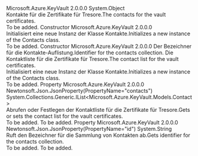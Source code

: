 <Type Name="Contacts" FullName="Microsoft.Azure.KeyVault.Models.Contacts">
  <TypeSignature Language="C#" Value="public class Contacts" />
  <TypeSignature Language="ILAsm" Value=".class public auto ansi beforefieldinit Contacts extends System.Object" />
  <TypeSignature Language="DocId" Value="T:Microsoft.Azure.KeyVault.Models.Contacts" />
  <TypeSignature Language="VB.NET" Value="Public Class Contacts" />
  <TypeSignature Language="F#" Value="type Contacts = class" />
  <AssemblyInfo>
    <AssemblyName>Microsoft.Azure.KeyVault</AssemblyName>
    <AssemblyVersion>2.0.0.0</AssemblyVersion>
  </AssemblyInfo>
  <Base>
    <BaseTypeName>System.Object</BaseTypeName>
  </Base>
  <Interfaces />
  <Docs>
    <summary>
            <span data-ttu-id="c82c3-101">Kontakte für die Zertifikate für Tresore.</span><span class="sxs-lookup"><span data-stu-id="c82c3-101">The contacts for the vault certificates.</span></span>
            </summary>
    <remarks>To be added.</remarks>
  </Docs>
  <Members>
    <Member MemberName=".ctor">
      <MemberSignature Language="C#" Value="public Contacts ();" />
      <MemberSignature Language="ILAsm" Value=".method public hidebysig specialname rtspecialname instance void .ctor() cil managed" />
      <MemberSignature Language="DocId" Value="M:Microsoft.Azure.KeyVault.Models.Contacts.#ctor" />
      <MemberSignature Language="VB.NET" Value="Public Sub New ()" />
      <MemberType>Constructor</MemberType>
      <AssemblyInfo>
        <AssemblyName>Microsoft.Azure.KeyVault</AssemblyName>
        <AssemblyVersion>2.0.0.0</AssemblyVersion>
      </AssemblyInfo>
      <Parameters />
      <Docs>
        <summary>
            <span data-ttu-id="c82c3-102">Initialisiert eine neue Instanz der Klasse Kontakte.</span><span class="sxs-lookup"><span data-stu-id="c82c3-102">Initializes a new instance of the Contacts class.</span></span>
            </summary>
        <remarks>To be added.</remarks>
      </Docs>
    </Member>
    <Member MemberName=".ctor">
      <MemberSignature Language="C#" Value="public Contacts (string id = null, System.Collections.Generic.IList&lt;Microsoft.Azure.KeyVault.Models.Contact&gt; contactList = null);" />
      <MemberSignature Language="ILAsm" Value=".method public hidebysig specialname rtspecialname instance void .ctor(string id, class System.Collections.Generic.IList`1&lt;class Microsoft.Azure.KeyVault.Models.Contact&gt; contactList) cil managed" />
      <MemberSignature Language="DocId" Value="M:Microsoft.Azure.KeyVault.Models.Contacts.#ctor(System.String,System.Collections.Generic.IList{Microsoft.Azure.KeyVault.Models.Contact})" />
      <MemberSignature Language="VB.NET" Value="Public Sub New (Optional id As String = null, Optional contactList As IList(Of Contact) = null)" />
      <MemberSignature Language="F#" Value="new Microsoft.Azure.KeyVault.Models.Contacts : string * System.Collections.Generic.IList&lt;Microsoft.Azure.KeyVault.Models.Contact&gt; -&gt; Microsoft.Azure.KeyVault.Models.Contacts" Usage="new Microsoft.Azure.KeyVault.Models.Contacts (id, contactList)" />
      <MemberType>Constructor</MemberType>
      <AssemblyInfo>
        <AssemblyName>Microsoft.Azure.KeyVault</AssemblyName>
        <AssemblyVersion>2.0.0.0</AssemblyVersion>
      </AssemblyInfo>
      <Parameters>
        <Parameter Name="id" Type="System.String" />
        <Parameter Name="contactList" Type="System.Collections.Generic.IList&lt;Microsoft.Azure.KeyVault.Models.Contact&gt;" />
      </Parameters>
      <Docs>
        <param name="id"><span data-ttu-id="c82c3-103">Der Bezeichner für die Kontakte-Auflistung.</span><span class="sxs-lookup"><span data-stu-id="c82c3-103">Identifier for the contacts collection.</span></span></param>
        <param name="contactList"><span data-ttu-id="c82c3-104">Die Kontaktliste für die Zertifikate für Tresore.</span><span class="sxs-lookup"><span data-stu-id="c82c3-104">The contact list for the vault certificates.</span></span></param>
        <summary>
            <span data-ttu-id="c82c3-105">Initialisiert eine neue Instanz der Klasse Kontakte.</span><span class="sxs-lookup"><span data-stu-id="c82c3-105">Initializes a new instance of the Contacts class.</span></span>
            </summary>
        <remarks>To be added.</remarks>
      </Docs>
    </Member>
    <Member MemberName="ContactList">
      <MemberSignature Language="C#" Value="public System.Collections.Generic.IList&lt;Microsoft.Azure.KeyVault.Models.Contact&gt; ContactList { get; set; }" />
      <MemberSignature Language="ILAsm" Value=".property instance class System.Collections.Generic.IList`1&lt;class Microsoft.Azure.KeyVault.Models.Contact&gt; ContactList" />
      <MemberSignature Language="DocId" Value="P:Microsoft.Azure.KeyVault.Models.Contacts.ContactList" />
      <MemberSignature Language="VB.NET" Value="Public Property ContactList As IList(Of Contact)" />
      <MemberSignature Language="F#" Value="member this.ContactList : System.Collections.Generic.IList&lt;Microsoft.Azure.KeyVault.Models.Contact&gt; with get, set" Usage="Microsoft.Azure.KeyVault.Models.Contacts.ContactList" />
      <MemberType>Property</MemberType>
      <AssemblyInfo>
        <AssemblyName>Microsoft.Azure.KeyVault</AssemblyName>
        <AssemblyVersion>2.0.0.0</AssemblyVersion>
      </AssemblyInfo>
      <Attributes>
        <Attribute>
          <AttributeName>Newtonsoft.Json.JsonProperty(PropertyName="contacts")</AttributeName>
        </Attribute>
      </Attributes>
      <ReturnValue>
        <ReturnType>System.Collections.Generic.IList&lt;Microsoft.Azure.KeyVault.Models.Contact&gt;</ReturnType>
      </ReturnValue>
      <Docs>
        <summary>
            <span data-ttu-id="c82c3-106">Abrufen oder Festlegen der Kontaktliste für die Zertifikate für Tresore.</span><span class="sxs-lookup"><span data-stu-id="c82c3-106">Gets or sets the contact list for the vault certificates.</span></span>
            </summary>
        <value>To be added.</value>
        <remarks>To be added.</remarks>
      </Docs>
    </Member>
    <Member MemberName="Id">
      <MemberSignature Language="C#" Value="public string Id { get; }" />
      <MemberSignature Language="ILAsm" Value=".property instance string Id" />
      <MemberSignature Language="DocId" Value="P:Microsoft.Azure.KeyVault.Models.Contacts.Id" />
      <MemberSignature Language="VB.NET" Value="Public ReadOnly Property Id As String" />
      <MemberSignature Language="F#" Value="member this.Id : string" Usage="Microsoft.Azure.KeyVault.Models.Contacts.Id" />
      <MemberType>Property</MemberType>
      <AssemblyInfo>
        <AssemblyName>Microsoft.Azure.KeyVault</AssemblyName>
        <AssemblyVersion>2.0.0.0</AssemblyVersion>
      </AssemblyInfo>
      <Attributes>
        <Attribute>
          <AttributeName>Newtonsoft.Json.JsonProperty(PropertyName="id")</AttributeName>
        </Attribute>
      </Attributes>
      <ReturnValue>
        <ReturnType>System.String</ReturnType>
      </ReturnValue>
      <Docs>
        <summary>
            <span data-ttu-id="c82c3-107">Ruft den Bezeichner für die Sammlung von Kontakten ab.</span><span class="sxs-lookup"><span data-stu-id="c82c3-107">Gets identifier for the contacts collection.</span></span>
            </summary>
        <value>To be added.</value>
        <remarks>To be added.</remarks>
      </Docs>
    </Member>
  </Members>
</Type>